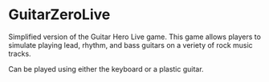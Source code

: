 # GuitarZeroLive
Simplified version of the Guitar Hero Live game. This game allows players to simulate playing lead, rhythm, and bass guitars on a veriety of rock music tracks. 

Can be played using either the keyboard or a plastic guitar.

